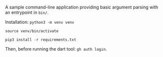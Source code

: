 A sample command-line application providing basic argument parsing with an entrypoint in `bin/`.


Installation:
`python3 -m venv venv`

`source venv/bin/activate`

`pip3 install -r requirements.txt`


Then, before running the dart tool: `gh auth login`.